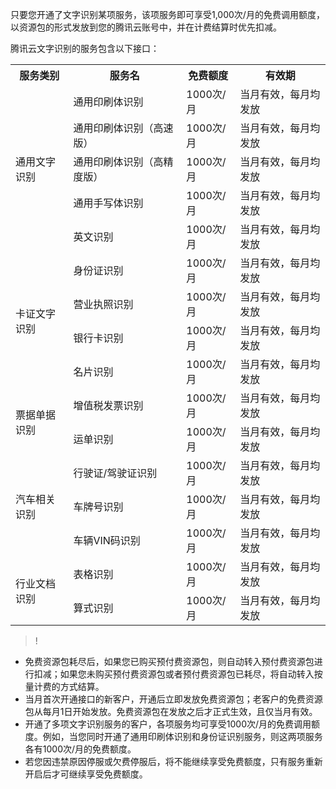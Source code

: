 ﻿只要您开通了文字识别某项服务，该项服务即可享受1,000次/月的免费调用额度，以资源包的形式发放到您的腾讯云账号中，并在计费结算时优先扣减。

腾讯云文字识别的服务包含以下接口：
<table>
     <tr>
         <th>服务类别</th>  
         <th>服务名</th>  
         <th>免费额度</th>  
				  <th>有效期</th>  
     </tr>
  <tr>      
         <td rowspan="5">通用文字识别</td>   
      <td> 通用印刷体识别</td>   
      <td>1000次/月</td>  
			<td>当月有效，每月均发放</td>  
     </tr> 
  <tr>
      <td>通用印刷体识别（高速版）</td>   
      <td>1000次/月</td>
			<td>当月有效，每月均发放</td>
     </tr> 
  <tr>      
         <td>通用印刷体识别（高精度版）</td>   
      <td>1000次/月</td>  
			<td>当月有效，每月均发放</td>       
 </tr> 
<tr>
      <td>通用手写体识别</td>   
      <td>1000次/月</td>  
			<td>当月有效，每月均发放</td>   	
		 </tr> 	
		 <tr>
      <td>英文识别</td>   
      <td>1000次/月</td>  
			<td>当月有效，每月均发放</td>   	
		 </tr> 
		       <td rowspan="4">卡证文字识别</td>   
      <td> 身份证识别</td>   
      <td>1000次/月</td>  
			<td>当月有效，每月均发放</td>  
     </tr> 
  <tr>
      <td>营业执照识别</td>   
      <td>1000次/月</td>
			<td>当月有效，每月均发放</td>
     </tr> 
  <tr>      
         <td>银行卡识别</td>   
      <td>1000次/月</td>  
			<td>当月有效，每月均发放</td>       
 </tr> 
<tr>
      <td>名片识别</td>   
      <td>1000次/月</td>  
			<td>当月有效，每月均发放</td>   	
		 </tr>
		 <tr>
		   <td rowspan="2">票据单据识别</td>   
      <td> 增值税发票识别</td>   
      <td>1000次/月</td>  
			<td>当月有效，每月均发放</td>  
     </tr> 
  <tr>
      <td>运单识别</td>   
      <td>1000次/月</td>
			<td>当月有效，每月均发放</td>
     </tr> 
		 <tr>
	<td rowspan="3">汽车相关识别</td>   
      <td> 行驶证/驾驶证识别</td>   
      <td>1000次/月</td>  
			<td>当月有效，每月均发放</td>  
     </tr> 
  <tr>
      <td>车牌号识别</td>   
      <td>1000次/月</td>
			<td>当月有效，每月均发放</td>
     </tr> 
  <tr>      
         <td>车辆VIN码识别</td>   
      <td>1000次/月</td>  
			<td>当月有效，每月均发放</td>       
 </tr>  
  <tr>
		   <td rowspan="2">行业文档识别</td>   
      <td> 表格识别</td>   
      <td>1000次/月</td>  
			<td>当月有效，每月均发放</td>  
     </tr> 
  <tr>
      <td>算式识别</td>   
      <td>1000次/月</td>
			<td>当月有效，每月均发放</td>
     </tr> 
</table>

>!
- 免费资源包耗尽后，如果您已购买预付费资源包，则自动转入预付费资源包进行扣减；如果您未购买预付费资源包或者预付费资源包已耗尽，将自动转入按量计费的方式结算。
- 当月首次开通接口的新客户，开通后立即发放免费资源包；老客户的免费资源包从每月1日开始发放。免费资源包在发放之后才正式生效，且仅当月有效。
- 开通了多项文字识别服务的客户，各项服务均可享受1000次/月的免费调用额度。例如，当您同时开通了通用印刷体识别和身份证识别服务，则这两项服务各有1000次/月的免费额度。
- 若您因违禁原因停服或欠费停服后，将不能继续享受免费额度，只有服务重新开启后才可继续享受免费额度。
